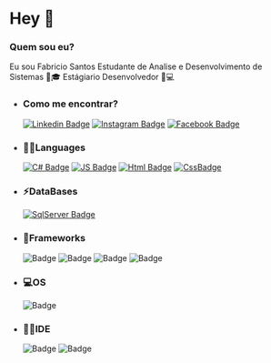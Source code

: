  <h1 class="text-muted">Hey 👋</h1>  

  <h3 class="text-muted">Quem sou eu?</h3>
  Eu sou Fabricio Santos 
  Estudante de Analise e Desenvolvimento de Sistemas 🧑🎓
  Estágiario Desenvolvedor 💼💻

- <h3 class="text-muted">Como me encontrar?</h3>

  [![Linkedin Badge](https://img.shields.io/badge/LinkedIn-0077B5?style=for-the-badge&logo=linkedin&logoColor=white)](https://www.linkedin.com/in/fabricio-dos-santos-siqueira/)
  [![Instagram Badge](https://img.shields.io/badge/Instagram-E4405F?style=for-the-badge&logo=instagram&logoColor=white)](https://www.instagram.com/fabric.santos/?hl=pt-br)
  [![Facebook Badge](https://img.shields.io/badge/Facebook-1877F2?style=for-the-badge&logo=facebook&logoColor=white)](https://www.facebook.com/fabricio.santos.37819959)

 
- <h3 class="text-muted">👨‍💻Languages</h3>

  [![C# Badge](https://img.shields.io/badge/C%23-239120?style=for-the-badge&logo=c-sharp&logoColor=white)](#)
  [![JS Badge](https://img.shields.io/badge/JavaScript-F7DF1E?style=for-the-badge&logo=javascript&logoColor=black)](#)
  [![Html Badge](https://img.shields.io/badge/HTML5-E34F26?style=for-the-badge&logo=html5&logoColor=white)](#)
  [![CssBadge](https://img.shields.io/badge/CSS3-1572B6?style=for-the-badge&logo=css3&logoColor=white)](#)
 
  
- <h3 class="text-muted">⚡DataBases</h3>

  [![SqlServer Badge](https://img.shields.io/badge/Microsoft%20SQL%20Sever-CC2927?style=for-the-badge&logo=microsoft%20sql%20server&logoColor=white)](#)
  
- <h3 class="text-muted">🚀Frameworks</h3>

  ![Badge](https://img.shields.io/badge/.NET-5C2D91?style=for-the-badge&logo=.net&logoColor=white)
  ![Badge](https://img.shields.io/badge/Bootstrap-563D7C?style=for-the-badge&logo=bootstrap&logoColor=white)
  ![Badge](https://img.shields.io/badge/Microsoft-666666?style=for-the-badge&logo=microsoft&logoColor=white)
  ![Badge](https://img.shields.io/badge/Git-F05032?style=for-the-badge&logo=git&logoColor=white)
  
- <h3 class="text-muted">💻OS</h3>

  ![Badge](https://img.shields.io/badge/Windows-0078D6?style=for-the-badge&logo=windows&logoColor=white)
  
- <h3 class="text-muted">👨‍💻IDE</h3>

  ![Badge](https://img.shields.io/badge/Visual_Studio_2019-5C2D91?style=for-the-badge&logo=visual%20studio&logoColor=white)
  ![Badge](https://img.shields.io/badge/Visual_Studio_Code-0078D4?style=for-the-badge&logo=visual%20studio%20code&logoColor=white)
